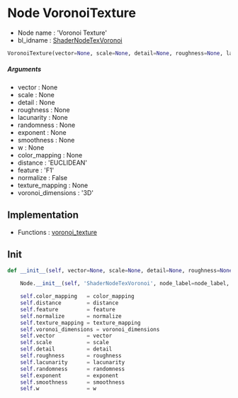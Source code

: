 # Node VoronoiTexture

- Node name : 'Voronoi Texture'
- bl_idname : [ShaderNodeTexVoronoi](https://docs.blender.org/api/current/bpy.types.ShaderNodeTexVoronoi.html)


``` python
VoronoiTexture(vector=None, scale=None, detail=None, roughness=None, lacunarity=None, randomness=None, exponent=None, smoothness=None, w=None, color_mapping=None, distance='EUCLIDEAN', feature='F1', normalize=False, texture_mapping=None, voronoi_dimensions='3D', node_label=None, node_color=None, **kwargs)
```
##### Arguments

- vector : None
- scale : None
- detail : None
- roughness : None
- lacunarity : None
- randomness : None
- exponent : None
- smoothness : None
- w : None
- color_mapping : None
- distance : 'EUCLIDEAN'
- feature : 'F1'
- normalize : False
- texture_mapping : None
- voronoi_dimensions : '3D'

## Implementation

- Functions : [voronoi_texture](/docs/GeoNodes/GeoNodesTree.md#voronoi_texture)

## Init

``` python
def __init__(self, vector=None, scale=None, detail=None, roughness=None, lacunarity=None, randomness=None, exponent=None, smoothness=None, w=None, color_mapping=None, distance='EUCLIDEAN', feature='F1', normalize=False, texture_mapping=None, voronoi_dimensions='3D', node_label=None, node_color=None, **kwargs):

    Node.__init__(self, 'ShaderNodeTexVoronoi', node_label=node_label, node_color=node_color, **kwargs)

    self.color_mapping   = color_mapping
    self.distance        = distance
    self.feature         = feature
    self.normalize       = normalize
    self.texture_mapping = texture_mapping
    self.voronoi_dimensions = voronoi_dimensions
    self.vector          = vector
    self.scale           = scale
    self.detail          = detail
    self.roughness       = roughness
    self.lacunarity      = lacunarity
    self.randomness      = randomness
    self.exponent        = exponent
    self.smoothness      = smoothness
    self.w               = w
```
